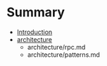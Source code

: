 # Summary

* [Introduction](README.md)
* [architecture](architecture)
   * architecture/rpc.md
   * architecture/patterns.md

